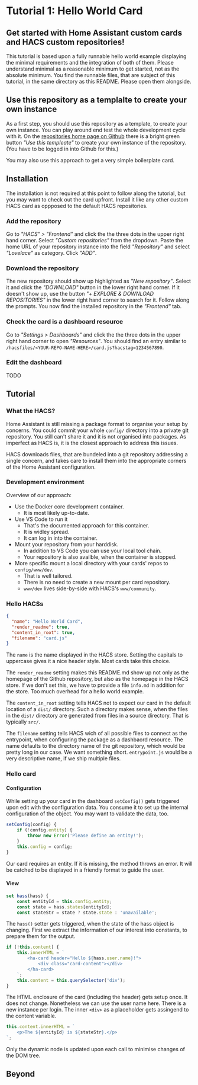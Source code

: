 # Tutorial 1: Hello World Card

## Get started with Home Assistant custom cards and HACS custom repositories!

This tutorial is based upon a fully runnable hello world example displaying the
minimal requirements and the integration of both of them. Please understand
minimal as a reasonable minimum to get started, not as the absolute minimum. You
find the runnable files, that are subject of this tutorial, in the same
directory as this README. Please open them alongside.

## Use this repository as a templalte to create your own instance

As a first step, you should use this repository as a template, to create your
own instance. You can play around end test the whole development cycle with it.
On the [repositories home page on
Github](https://github.com/elmar-hinz/home-assistant.tutorial-1.hello-world-card-in-a-hacs-repository)
there is a bright green button _"Use this templeate"_ to create your own
instance of the repository. (You have to be logged in into Github for this.)

You may also use this approach to get a very simple boilerplate card.

## Installation

The installation is not required at this point to follow along the tutorial, but
you may want to check out the card upfront. Install it like any other custom
HACS card as oppposed to the default HACS repositories.

### Add the repository

Go to _"HACS" > "Frontend"_ and click the the three dots in the upper right hand
corner. Select _"Custom repositories"_ from the dropdown. Paste the home URL of
your repository instance into the field _"Repository"_ and select _"Lovelace"_
as category. Click _"ADD"_.

### Download the repository

The new repository should show up highlighted as _"New repository"_. Select it
and click the _"DOWNLOAD"_ button in the lower right hand corner. If it doesn't
show up, use the button _"+ EXPLORE & DOWNLOAD REPOSITORIES"_ in the lower right
hand corner to search for it. Follow along the prompts. You now find the
installed repository in the _"Frontend"_ tab.

### Check the card is a dashboard resource

Go to _"Settings > Dashboards"_ and click the the three dots in the upper right
hand corner to open _"Resources"_. You should find an entry similar to
`/hacsfiles/<YOUR-REPO-NAME-HERE>/card.js?hacstag=1234567890`.

### Edit the dashboard

TODO

## Tutorial

### What the HACS?

Home Assistant is still missing a package format to organise your setup by
concerns. You could commit your whole `config/` directory into a private git
repository. You still can't share it and it is not organised into packages. As
imperfect as HACS is, it is the closest approach to address this issues.

HACS downloads files, that are bundeled into a git repository addressing a
single concern, and takes care to install them into the appropriate corners of
the Home Assistant configuration.

### Development environment

Overview of our approach:

* Use the Docker core development container.
    - It is most likely up-to-date.
* Use VS Code to run it
    - That's the documented approach for this container.
    - It is widley spread.
    - It can log in into the container.
* Mount your repository from your harddisk.
    - In addition to VS Code you can use your local tool chain.
    - Your repository is also availble, when the container is stopped.
* More specific mount a local directory with your cards' repos to `config/www/dev`.
    - That is well tailored.
    - There is no need to create a new mount per card repository.
    - `www/dev` lives side-by-side with HACS's `www/community`.

### Hello HACSs

```json
{
  "name": "Hello World Card",
  "render_readme": true,
  "content_in_root": true,
  "filename": "card.js"
}
````

The `name` is the name displayed in the HACS store. Setting the capitals to
uppercase gives it a nice header style. Most cards take this choice.

The `render_readme` setting makes this README.md show up not only as the
homepage of the Github repository, but also as the homepage in the HACS store.
If we don't set this, we have to provide a file `info.md` in addition for the store. Too much overhead for a hello world example.

The `content_in_root` setting tells HACS not to expect our card in the default
location of a `dist/` directory. Such a directory makes sense, when the files in
the `dist/` directory are generated from files in a source directory. That is typically `src/`.

The `filename` setting tells HACS wich of all possible files to connect as the
entrypoint, when configuring the package as a dashbaord resource. The name
defaults to the directory name of the git repository, which would be pretty long
in our case. We want something short. `entrypoint.js` would be a very
descriptive name, if we ship multiple files.

### Hello card

#### Configuration

While setting up your card in the dashboard `setConfig()` gets triggered upon
edit with the configuration data. You consume it to set up the internal
configuration of the object. You may want to validate the data, too.

```js
setConfig(config) {
    if (!config.entity) {
        throw new Error('Please define an entity!');
    }
    this.config = config;
}
```

Our card requires an entity. If it is missing, the method throws an error. It
will be catched to be displayed in a friendly format to guide the user.

#### View

```js
set hass(hass) {
    const entityId = this.config.entity;
    const state = hass.states[entityId];
    const stateStr = state ? state.state : 'unavailable';
```

The `hass()` setter gets triggered, when the state of the hass object is
changing. First we extract the information of our interest into constants,
to prepare them for the output.

```js
if (!this.content) {
    this.innerHTML = `
        <ha-card header="Hello ${hass.user.name}!">
            <div class="card-content"></div>
        </ha-card>
    `;
    this.content = this.querySelector('div');
}
```

The HTML enclosure of the card (including the header) gets setup once. It does
not change. Nonetheless we can use the user name here. There is a new instance
per login. The inner `<div>` as a placeholder gets assingend to the content
variable.

```js
this.content.innerHTML = `
    <p>The ${entityId} is ${stateStr}.</p>
`;
```

Only the dynamic node is updated upon each call to minimise changes of the DOM
tree.

## Beyond

